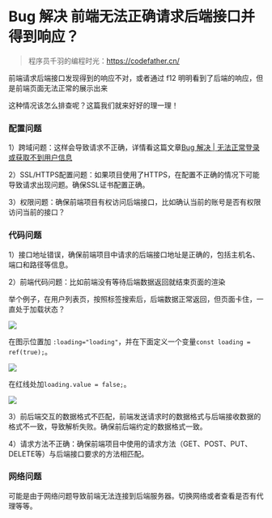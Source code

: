 # Bug 解决  前端无法正确请求后端接口并得到响应？

> 程序员千羽的编程时光：https://codefather.cn/



前端请求后端接口发现得到的响应不对，或者通过 f12 明明看到了后端的响应，但是前端页面无法正常的展示出来



这种情况该怎么排查呢？这篇我们就来好好的理一理！



### 配置问题

1）跨域问题：这样会导致请求不正确，详情看这篇文章[Bug 解决 | 无法正常登录或获取不到用户信息](https://yuyuanweb.yuque.com/org-wiki-yuyuanweb-zvq1bg/uhisqo/arphxdsktr0gbkvo)

2）SSL/HTTPS配置问题：如果项目使用了HTTPS，在配置不正确的情况下可能导致请求出现问题。确保SSL证书配置正确。

3）权限问题：确保前端项目有权访问后端接口，比如确认当前的账号是否有权限访问当前的接口？



### 代码问题

1）接口地址错误，确保前端项目中请求的后端接口地址是正确的，包括主机名、端口和路径等信息。

2）前端代码问题：比如前端没有等待后端数据返回就结束页面的渲染

举个例子，在用户列表页，按照标签搜索后，后端数据正常返回，但页面卡住，一直处于加载状态？

![](https://pic.yupi.icu/5563/202404161053642.jpeg)

在图示位置加 `:loading="loading"`，并在下面定义一个变量`const loading = ref(true);`。

![](https://pic.yupi.icu/5563/202404161053645.jpeg)

在红线处加`loading.value = false;`。

![](https://pic.yupi.icu/5563/202404161053655.jpeg)

3）前后端交互的数据格式不匹配，前端发送请求时的数据格式与后端接收数据的格式不一致，导致解析失败。确保前后端约定的数据格式一致。

4）请求方法不正确：确保前端项目中使用的请求方法（GET、POST、PUT、DELETE等）与后端接口要求的方法相匹配。



### 网络问题

可能是由于网络问题导致前端无法连接到后端服务器。切换网络或者查看是否有代理等等。